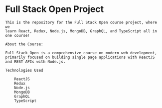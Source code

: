 <!DOCTYPE html>
<html lang="en">
<head>
    <meta charset="UTF-8">
    <meta name="viewport" content="width=device-width, initial-scale=1.0">
    <title>Full Stack Open Project</title>
</head>
<body>
    <h1>Full Stack Open Project</h1>

    This is the repository for the Full Stack Open course project, where we
    learn React, Redux, Node.js, MongoDB, GraphQL, and TypeScript all in
    one course!

    About the Course:

    Full Stack Open is a comprehensive course on modern web development,
    primarily focused on building single page applications with ReactJS
    and REST APIs with Node.js.

    Technologies Used

        ReactJS
        Redux
        Node.js
        MongoDB
        GraphQL
        TypeScript

</body>
</html>
